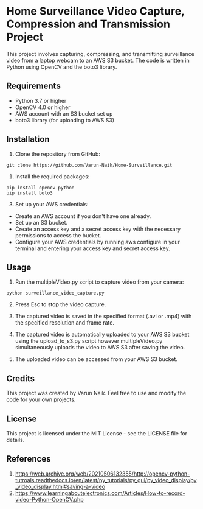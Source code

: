 # Home Surveillance Video Capture, Compression and Transmission Project
This project involves capturing, compressing, and transmitting surveillance video from a laptop webcam to an AWS S3 bucket. The code is written in Python using OpenCV and the boto3 library.

## Requirements
* Python 3.7 or higher
* OpenCV 4.0 or higher
* AWS account with an S3 bucket set up
* boto3 library (for uploading to AWS S3)


## Installation

1. Clone the repository from GitHub:
```
git clone https://github.com/Varun-Naik/Home-Surveillance.git
```

1. Install the required packages:
```
pip install opencv-python
pip install boto3
```

3. Set up your AWS credentials:

- Create an AWS account if you don't have one already.
- Set up an S3 bucket.
- Create an access key and a secret access key with the necessary permissions to access the bucket.
- Configure your AWS credentials by running aws configure in your terminal and entering your access key and secret access key.


## Usage
1. Run the multipleVideo.py script to capture video from your camera:
````
python surveillance_video_capture.py
````
2. Press Esc to stop the video capture.

3. The captured video is saved in the specified format (.avi or .mp4) with the specified resolution and frame rate.

4. The captured video is automatically uploaded to your AWS S3 bucket using the upload_to_s3.py script
however multipleVideo.py simultaneously uploads the video to AWS S3 after saving the video.

5. The uploaded video can be accessed from your AWS S3 bucket.

## Credits
This project was created by Varun Naik. Feel free to use and modify the code for your own projects.

## License
This project is licensed under the MIT License - see the LICENSE file for details.

## References
1. https://web.archive.org/web/20210506132355/http://opencv-python-tutroals.readthedocs.io/en/latest/py_tutorials/py_gui/py_video_display/py_video_display.html#saving-a-video
2. https://www.learningaboutelectronics.com/Articles/How-to-record-video-Python-OpenCV.php

